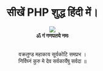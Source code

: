 # <div align="center">सीखें PHP शुद्ध हिंदी में।</div>
<div align="center">
  <img src="https://media.giphy.com/media/J46InwmiUsMqk/200.gif">
  <br><b>ॐ गं गणपतये नमः</b><br><br>
  
  वक्रतुण्ड महाकाय सूर्यकोटि समप्रभ ।  
  निर्विघ्नं कुरु मे देव सर्वकार्येषु सर्वदा ॥
  
<br>
